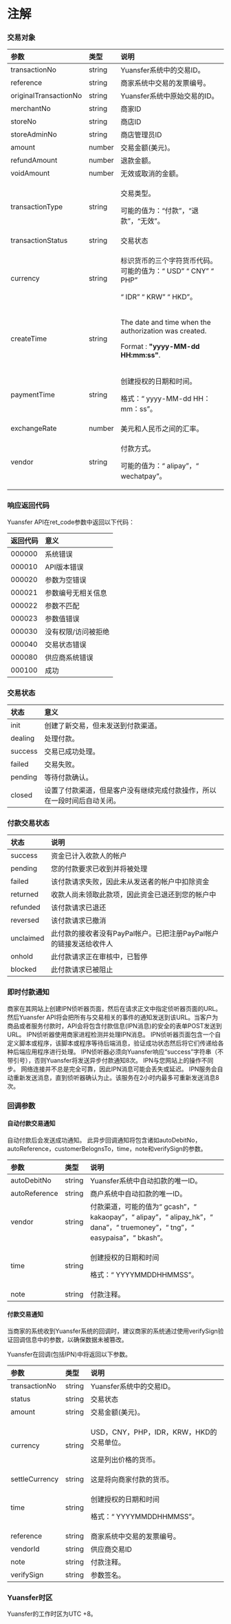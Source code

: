 # 注解

### 交易对象

<table>
  <thead>
    <tr>
      <th style="text-align:left"><b>&#x53C2;&#x6570;</b>
      </th>
      <th style="text-align:left"><b>&#x7C7B;&#x578B;</b>
      </th>
      <th style="text-align:left"><b>&#x8BF4;&#x660E;</b>
      </th>
    </tr>
  </thead>
  <tbody>
    <tr>
      <td style="text-align:left">transactionNo</td>
      <td style="text-align:left">string</td>
      <td style="text-align:left">Yuansfer&#x7CFB;&#x7EDF;&#x4E2D;&#x7684;&#x4EA4;&#x6613;ID&#x3002;</td>
    </tr>
    <tr>
      <td style="text-align:left">reference</td>
      <td style="text-align:left">string</td>
      <td style="text-align:left">&#x5546;&#x5BB6;&#x7CFB;&#x7EDF;&#x4E2D;&#x4EA4;&#x6613;&#x7684;&#x53D1;&#x7968;&#x7F16;&#x53F7;&#x3002;</td>
    </tr>
    <tr>
      <td style="text-align:left">originalTransactionNo</td>
      <td style="text-align:left">string</td>
      <td style="text-align:left">Yuansfer&#x7CFB;&#x7EDF;&#x4E2D;&#x539F;&#x59CB;&#x4EA4;&#x6613;&#x7684;ID&#x3002;</td>
    </tr>
    <tr>
      <td style="text-align:left">merchantNo</td>
      <td style="text-align:left">string</td>
      <td style="text-align:left">&#x5546;&#x5BB6;ID</td>
    </tr>
    <tr>
      <td style="text-align:left">storeNo</td>
      <td style="text-align:left">string</td>
      <td style="text-align:left">&#x5546;&#x5E97;ID</td>
    </tr>
    <tr>
      <td style="text-align:left">storeAdminNo</td>
      <td style="text-align:left">string</td>
      <td style="text-align:left">&#x5546;&#x5E97;&#x7BA1;&#x7406;&#x5458;ID</td>
    </tr>
    <tr>
      <td style="text-align:left">amount</td>
      <td style="text-align:left">number</td>
      <td style="text-align:left">&#x4EA4;&#x6613;&#x91D1;&#x989D;(&#x7F8E;&#x5143;)&#x3002;</td>
    </tr>
    <tr>
      <td style="text-align:left">refundAmount</td>
      <td style="text-align:left">number</td>
      <td style="text-align:left">&#x9000;&#x6B3E;&#x91D1;&#x989D;&#x3002;</td>
    </tr>
    <tr>
      <td style="text-align:left">voidAmount</td>
      <td style="text-align:left">number</td>
      <td style="text-align:left">&#x65E0;&#x6548;&#x6216;&#x53D6;&#x6D88;&#x7684;&#x91D1;&#x989D;&#x3002;</td>
    </tr>
    <tr>
      <td style="text-align:left">transactionType</td>
      <td style="text-align:left">string</td>
      <td style="text-align:left">
        <p>&#x4EA4;&#x6613;&#x7C7B;&#x578B;&#x3002;</p>
        <p>&#x53EF;&#x80FD;&#x7684;&#x503C;&#x4E3A;&#xFF1A;&#x201C;&#x4ED8;&#x6B3E;&#x201D;&#xFF0C;&#x201C;&#x9000;&#x6B3E;&#x201D;&#xFF0C;&#x201C;&#x65E0;&#x6548;&#x201D;&#x3002;</p>
      </td>
    </tr>
    <tr>
      <td style="text-align:left">transactionStatus</td>
      <td style="text-align:left">string</td>
      <td style="text-align:left">&#x4EA4;&#x6613;&#x72B6;&#x6001;</td>
    </tr>
    <tr>
      <td style="text-align:left">currency</td>
      <td style="text-align:left">string</td>
      <td style="text-align:left">
        <p>&#x6807;&#x8BC6;&#x8D27;&#x5E01;&#x7684;&#x4E09;&#x4E2A;&#x5B57;&#x7B26;&#x8D27;&#x5E01;&#x4EE3;&#x7801;&#x3002;
          &#x53EF;&#x80FD;&#x7684;&#x503C;&#x4E3A;&#xFF1A;&#x201C; USD&#x201D; &#x201C;
          CNY&#x201D; &#x201C; PHP&#x201D;</p>
        <p>&#x201C; IDR&#x201D; &#x201C; KRW&#x201D; &#x201C; HKD&#x201D;&#x3002;</p>
      </td>
    </tr>
    <tr>
      <td style="text-align:left">createTime</td>
      <td style="text-align:left">string</td>
      <td style="text-align:left">
        <p>The date and time when the authorization was created.</p>
        <p>Format : <b>&quot;yyyy-MM-dd HH:mm:ss&quot;</b>.</p>
      </td>
    </tr>
    <tr>
      <td style="text-align:left">paymentTime</td>
      <td style="text-align:left">string</td>
      <td style="text-align:left">
        <p>&#x521B;&#x5EFA;&#x6388;&#x6743;&#x7684;&#x65E5;&#x671F;&#x548C;&#x65F6;&#x95F4;&#x3002;</p>
        <p>&#x683C;&#x5F0F;&#xFF1A;&#x201C; yyyy-MM-dd HH&#xFF1A;mm&#xFF1A;ss&#x201D;&#x3002;</p>
      </td>
    </tr>
    <tr>
      <td style="text-align:left">exchangeRate</td>
      <td style="text-align:left">number</td>
      <td style="text-align:left">&#x7F8E;&#x5143;&#x548C;&#x4EBA;&#x6C11;&#x5E01;&#x4E4B;&#x95F4;&#x7684;&#x6C47;&#x7387;&#x3002;</td>
    </tr>
    <tr>
      <td style="text-align:left">vendor</td>
      <td style="text-align:left">string</td>
      <td style="text-align:left">
        <p>&#x4ED8;&#x6B3E;&#x65B9;&#x5F0F;&#x3002;</p>
        <p>&#x53EF;&#x80FD;&#x7684;&#x503C;&#x4E3A;&#xFF1A;&#x201C; alipay&#x201D;&#xFF0C;&#x201C;
          wechatpay&#x201D;&#x3002;</p>
      </td>
    </tr>
  </tbody>
</table>

### 响应返回代码

Yuansfer API在ret\_code参数中返回以下代码：

| **返回代码** | **意义** |
| :--- | :--- |
| 000000 | 系统错误 |
| 000010 | API版本错误 |
| 000020 | 参数为空错误 |
| 000021 | 参数编号无相关信息 |
| 000022 | 参数不匹配 |
| 000023 | 参数值错误 |
| 000030 | 没有权限/访问被拒绝 |
| 000040 | 交易状态错误 |
| 000080 | 供应商系统错误 |
| 000100 | 成功 |

### 交易状态

| **状态** | **意义** |
| :--- | :--- |
| init | 创建了新交易，但未发送到付款渠道。 |
| dealing | 处理付款。 |
| success            | 交易已成功处理。 |
| failed | 交易失败。 |
| pending | 等待付款确认。 |
| closed | 设置了付款渠道，但是客户没有继续完成付款操作，所以在一段时间后自动关闭。 |

### 付款交易状态

| **状态** | **说明** |
| :--- | :--- |
| success | 资金已计入收款人的帐户 |
| pending | 您的付款要求已收到并将被处理 |
| failed | 该付款请求失败，因此未从发送者的帐户中扣除资金 |
| returned | 收款人尚未领取此款项，因此资金已退还到您的帐户中 |
| refunded | 该付款请求已退还 |
| reversed | 该付款请求已撤消 |
| unclaimed | 此付款的接收者没有PayPal帐户。已把注册PayPal帐户的链接发送给收件人 |
| onhold | 此付款请求正在审核中，已暂停 |
| blocked | 此付款请求已被阻止 |

### 即时付款通知

商家在其网站上创建IPN侦听器页面，然后在请求正文中指定侦听器页面的URL。然后Yuansfer API将会把所有与交易相关的事件的通知发送到该URL。当客户为商品或者服务付款时，API会将包含付款信息\(IPN消息\)的安全的表单POST发送到URL。 IPN侦听器使用商家进程检测并处理IPN消息。 IPN侦听器页面包含一个自定义脚本或程序，该脚本或程序等待后端消息，验证成功状态然后将它们传递给各种后端应用程序进行处理。 IPN侦听器必须向Yuansfer响应“success”字符串（不带引号），否则Yuansfer将发送异步付款通知8次。 IPN与您网站上的操作不同步。 网络连接并不总是完全可靠，因此IPN消息可能会丢失或延迟。 IPN服务会自动重新发送消息，直到侦听器确认为止。该服务在2小时内最多可重新发送消息8次。

### 回调参数

#### 自动付款交易通知

自动付款后会发送成功通知。 此异步回调通知将包含诸如autoDebitNo，autoReference，customerBelognsTo，time，note和verifySign的参数。

<table>
  <thead>
    <tr>
      <th style="text-align:left"><b>&#x53C2;&#x6570;</b>
      </th>
      <th style="text-align:left"><b>&#x7C7B;&#x578B;</b>
      </th>
      <th style="text-align:left"><b>&#x8BF4;&#x660E;</b>
      </th>
    </tr>
  </thead>
  <tbody>
    <tr>
      <td style="text-align:left">autoDebitNo</td>
      <td style="text-align:left">string</td>
      <td style="text-align:left">Yuansfer&#x7CFB;&#x7EDF;&#x4E2D;&#x81EA;&#x52A8;&#x6263;&#x6B3E;&#x7684;&#x552F;&#x4E00;ID&#x3002;</td>
    </tr>
    <tr>
      <td style="text-align:left">autoReference</td>
      <td style="text-align:left">string</td>
      <td style="text-align:left">&#x5546;&#x6237;&#x7CFB;&#x7EDF;&#x4E2D;&#x81EA;&#x52A8;&#x6263;&#x6B3E;&#x7684;&#x552F;&#x4E00;ID&#x3002;</td>
    </tr>
    <tr>
      <td style="text-align:left">vendor</td>
      <td style="text-align:left">string</td>
      <td style="text-align:left">&#x4ED8;&#x6B3E;&#x6E20;&#x9053;&#xFF0C;&#x53EF;&#x80FD;&#x7684;&#x503C;&#x4E3A;&#x201C;
        gcash&#x201D;&#xFF0C;&#x201C; kakaopay&#x201D;&#xFF0C;&#x201C; alipay&#x201D;&#xFF0C;&#x201C;
        alipay_hk&#x201D;&#xFF0C;&#x201C; dana&#x201D;&#xFF0C;&#x201C; truemoney&#x201D;&#xFF0C;&#x201C;
        tng&#x201D;&#xFF0C;&#x201C; easypaisa&#x201D;&#xFF0C;&#x201C; bkash&#x201D;&#x3002;</td>
    </tr>
    <tr>
      <td style="text-align:left">time</td>
      <td style="text-align:left">string</td>
      <td style="text-align:left">
        <p>&#x521B;&#x5EFA;&#x6388;&#x6743;&#x7684;&#x65E5;&#x671F;&#x548C;&#x65F6;&#x95F4;</p>
        <p>&#x683C;&#x5F0F;&#xFF1A;&#x201C; YYYYMMDDHHMMSS&#x201D;&#x3002;</p>
      </td>
    </tr>
    <tr>
      <td style="text-align:left">note</td>
      <td style="text-align:left">string</td>
      <td style="text-align:left">&#x4ED8;&#x6B3E;&#x6CE8;&#x91CA;&#x3002;</td>
    </tr>
  </tbody>
</table>

#### 付款交易通知

当商家的系统收到Yuansfer系统的回调时，建议商家的系统通过使用verifySign验证回调信息中的参数，以确保数据未被篡改。

Yuansfer在回调\(包括IPN\)中将返回以下参数。

<table>
  <thead>
    <tr>
      <th style="text-align:left"><b>&#x53C2;&#x6570;</b>
      </th>
      <th style="text-align:left"><b>&#x7C7B;&#x578B;</b>
      </th>
      <th style="text-align:left"><b>&#x8BF4;&#x660E;</b>
      </th>
    </tr>
  </thead>
  <tbody>
    <tr>
      <td style="text-align:left">transactionNo</td>
      <td style="text-align:left">string</td>
      <td style="text-align:left">Yuansfer&#x7CFB;&#x7EDF;&#x4E2D;&#x7684;&#x4EA4;&#x6613;ID&#x3002;</td>
    </tr>
    <tr>
      <td style="text-align:left">status</td>
      <td style="text-align:left">string</td>
      <td style="text-align:left">&#x4EA4;&#x6613;&#x72B6;&#x6001;</td>
    </tr>
    <tr>
      <td style="text-align:left">amount</td>
      <td style="text-align:left">string</td>
      <td style="text-align:left">&#x4EA4;&#x6613;&#x91D1;&#x989D;(&#x7F8E;&#x5143;)&#x3002;</td>
    </tr>
    <tr>
      <td style="text-align:left">currency</td>
      <td style="text-align:left">string</td>
      <td style="text-align:left">
        <p>USD&#xFF0C;CNY&#xFF0C;PHP&#xFF0C;IDR&#xFF0C;KRW&#xFF0C;HKD&#x7684;&#x4EA4;&#x6613;&#x5355;&#x4F4D;&#x3002;</p>
        <p>&#x8FD9;&#x662F;&#x5217;&#x51FA;&#x4EF7;&#x683C;&#x7684;&#x8D27;&#x5E01;&#x3002;</p>
      </td>
    </tr>
    <tr>
      <td style="text-align:left">settleCurrency</td>
      <td style="text-align:left">string</td>
      <td style="text-align:left">&#x8FD9;&#x662F;&#x5C06;&#x5411;&#x5546;&#x5BB6;&#x4ED8;&#x6B3E;&#x7684;&#x8D27;&#x5E01;&#x3002;</td>
    </tr>
    <tr>
      <td style="text-align:left">time</td>
      <td style="text-align:left">string</td>
      <td style="text-align:left">
        <p>&#x521B;&#x5EFA;&#x6388;&#x6743;&#x7684;&#x65E5;&#x671F;&#x548C;&#x65F6;&#x95F4;</p>
        <p>&#x683C;&#x5F0F;&#xFF1A;&#x201C; YYYYMMDDHHMMSS&#x201D;&#x3002;</p>
      </td>
    </tr>
    <tr>
      <td style="text-align:left">reference</td>
      <td style="text-align:left">string</td>
      <td style="text-align:left">&#x5546;&#x5BB6;&#x7CFB;&#x7EDF;&#x4E2D;&#x4EA4;&#x6613;&#x7684;&#x53D1;&#x7968;&#x7F16;&#x53F7;&#x3002;</td>
    </tr>
    <tr>
      <td style="text-align:left">vendorId</td>
      <td style="text-align:left">string</td>
      <td style="text-align:left">&#x4F9B;&#x5E94;&#x5546;&#x4EA4;&#x6613;ID</td>
    </tr>
    <tr>
      <td style="text-align:left">note</td>
      <td style="text-align:left">string</td>
      <td style="text-align:left">&#x4ED8;&#x6B3E;&#x6CE8;&#x91CA;&#x3002;</td>
    </tr>
    <tr>
      <td style="text-align:left">verifySign</td>
      <td style="text-align:left">string</td>
      <td style="text-align:left">&#x53C2;&#x6570;&#x7B7E;&#x540D;&#x3002;</td>
    </tr>
  </tbody>
</table>

### Yuansfer时区

Yuansfer的工作时区为UTC +8。

